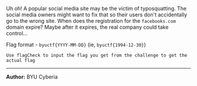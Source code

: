 Uh oh! A popular social media site may be the victim of typosquatting. The social media owners might want to fix that so their users don't accidentally go to the wrong site. When does the registration for the `facebooks.com` domain expire? Maybe after it expires, the real company could take control...

Flag format - `byuctf{YYYY-MM-DD}` (ie, `byuctf{1994-12-30}`)


`Use flagCheck to input the flag you get from the challenge to get the actual flag`

---
**Author:** BYU Cyberia
